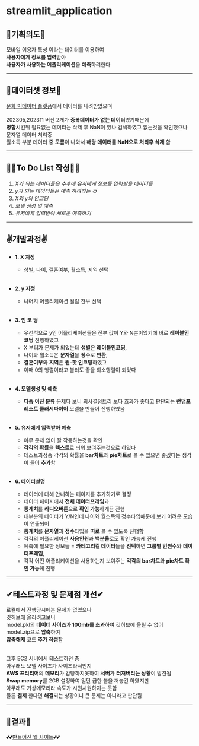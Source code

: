 # streamlit_application

## 🎇기획의도🎇
모바일 이용자 특성 이라는 데이터를 이용하여<br/>
**사용자에게 정보를 입력**받아<br/>
**사용자가 사용하는 어플리케이션**을 **예측**하려한다<br/>
- - - - - - - - - 

## 🎉데이터셋 정보🎉
[문화 빅데이터 플랫폼](https://www.bigdata-culture.kr/bigdata/user/data_market/detail.do?id=9f027c94-92fd-4eeb-bf1c-7532f9c8375e, "문화 빅데이터 플랫폼")에서 데이터를 내려받았으며 <br/>  
202305,202311 버전 2개가 **중복데이터가 없는 데이터**였기때문에<br/>
**병합**시킨뒤 필요없는 데이터는 삭제 후 NaN이 있나 검색하였고 없는것을 확인했으나<br/>
문자열 데이터 처리중<br/>
월소득 부분 데이터 중 **모름**이 나와서 **해당 데이터를 NaN으로 처리후 삭제** 함<br/>
- - - - - - - - - - - - - - - - - - 

## 🏃‍♂️To Do List 작성🏃‍♂️
1. *X가 되는 데이터들은 추후에 유저에게 정보를 입력받을 데이터들*<br/>
2. *y가 되는 데이터들은 예측 하려하는 것*<br/>
3. *X와 y의 인코딩*<br/>
4. *모델 생성 및 예측*<br/>
5. *유저에게 입력받아 새로운 예측하기*<br/>
- - - - - - - - - - - - - - - - - - 
## ✌개발과정✌
+ **1. X 지정**<br/>
    + 성별, 나이, 결혼여부, 월소득, 지역 선택<br/><br/>

+ **2. y 지정**<br/>
    + 나머지 어플리케이션 컬럼 전부 선택<br/><br/>

+ **3. 인 코 딩**<br/>
    + 우선적으로 y인 어플리케이션들은 전부 값이 Y와 N뿐이었기에 바로 **레이블인코딩** 진행하였고<br/>
    + X 부터가 문제가 되었는데 **성별**은 **레이블인코딩**,<br/>
    + 나이와 월소득은 **문자열**을 **정수**로 **변환**,<br/>
    + **결혼여부**와 **지역**은 **원-핫 인코딩**하였고<br/>
    + 이때 0의 행렬이라고 불러도 좋을 희소행렬이 되었다<br/><br/>

+ **4. 모델생성 및 예측**<br/>
    + **다중 이진 분류** 문제다 보니 의사결정트리 보다 효과가 좋다고 판단되는 **랜덤포레스트 클래시파이어** 모델을 만들어 진행하였음<br/><br/>

+ **5. 유저에게 입력받아 예측**
    + 아무 문제 없이 잘 작동하는것을 확인<br/>
    + **각각의 확률**을 **텍스트**로 띄워 보여주는것으로 하였다<br/>
    + 테스트과정중 각각의 확률을 **bar차트**와 **pie차트**로 볼 수 있으면 좋겠다는 생각이 들어 **추가**함<br/><br/>

+ **6. 데이터설명**
    + 데이터에 대해 안내하는 페이지를 추가하기로 결정<br/>
    + 데이터 페이지에서 **전체 데이터프레임**과<br/>
    + **통계치**를 **라디오버튼**으로 **확인 가능**하게끔 진행<br/>
    + 대부분의 데이터가 Y/N인데 나이와 월소득의 정수타입때문에 보기 어려운 모습이 연출되어<br/>
    + **통계치**를 **문자열**과 **정수**타입을 **따로** 볼 수 있도록 진행함<br/>
    + 각각의 어플리케이션 **사용인원**과 **백분율**로도 확인 가능케 진행<br/>
    + 예측에 필요한 정보들 = **카테고리컬 데이터**들을 **선택**하면 **그룹별 인원수**와 **데이터프레임**,<br/>
    + 각각 어떤 어플리케이션을 사용하는지 보여주는 **각각의 bar차트**와 **pie차트 확인 가능**케 진행<br/>
- - - - - - - - - 

## ✔테스트과정 및 문제점 개선✔
로컬에서 진행당시에는 문제가 없었으나<br/>
깃허브에 올리려고보니<br/>
model.pkl의 **데이터 사이즈가 100mb를 초과**하여 깃허브에 올릴 수 없어<br/>
model.zip으로 **압축**하여<br/>
**압축해제** 코드 **추가 작성**함<br/><br/>

그후 EC2 서버에서 테스트하던 중<br/>
아무래도 모델 사이즈가 사이즈라서인지<br/>
**AWS 프리티어**의 **메모리**가 감당하지못하여 **서버**가 **터져버리는 상황**이 발견됨<br/>
**Swap memory**를 2GB 설정하여 일단 급한 불을 꺼놓긴 하였지만<br/>
아무래도 가상메모리라 속도가 시원시원하지는 못함<br/>
물론 **결제** 한다면 **해결**되는 상황이니 큰 문제는 아니라고 판단됨<br/>
- - - - - - - - - - - - - - - - - - - - - - - - - - - - - - - - - - - - 
## 🎈결과🎈
💕💕[만들어진 웹 사이트](http://ec2-3-39-248-200.ap-northeast-2.compute.amazonaws.com:8504/)💕💕<br/>
